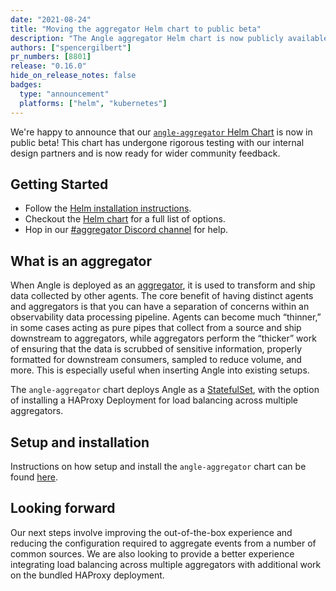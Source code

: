 ```yaml
---
date: "2021-08-24"
title: "Moving the aggregator Helm chart to public beta"
description: "The Angle aggregator Helm chart is now publicly available"
authors: ["spencergilbert"]
pr_numbers: [8801]
release: "0.16.0"
hide_on_release_notes: false
badges:
  type: "announcement"
  platforms: ["helm", "kubernetes"]
---
```


We're happy to announce that our [`angle-aggregator` Helm Chart][chart] is now
in public beta! This chart has undergone rigorous testing with our internal
design partners and is now ready for wider community feedback.

## Getting Started

* Follow the [Helm installation instructions][setup].
* Checkout the [Helm chart][chart] for a full list of options.
* Hop in our [#aggregator Discord channel][discord] for help.

## What is an aggregator

When Angle is deployed as an [aggregator][aggregator], it is used to transform and ship data
collected by other agents. The core benefit of having distinct agents and aggregators is that
you can have a separation of concerns within an observability data processing pipeline. Agents
can become much “thinner,” in some cases acting as pure pipes that collect from a source and
ship downstream to aggregators, while aggregators perform the “thicker” work of ensuring that
the data is scrubbed of sensitive information, properly formatted for downstream consumers,
sampled to reduce volume, and more. This is especially useful when inserting Angle into
existing setups.

The `angle-aggregator` chart deploys Angle as a [StatefulSet][statefulset], with the option of
installing a HAProxy Deployment for load balancing across multiple aggregators.

## Setup and installation

Instructions on how setup and install the `angle-aggregator` chart can be found [here][setup].

## Looking forward

Our next steps involve improving the out-of-the-box experience and reducing the configuration
required to aggregate events from a number of common sources. We are also looking to provide
a better experience integrating load balancing across multiple aggregators with additional work
on the bundled HAProxy deployment.

[aggregator]: /docs/setup/deployment/roles/#aggregator
[chart]: https://github.com/khulnasoft/helm-charts/blob/master/charts/angle-aggregator
[discord]: https://discord.gg/Ywcq9cWEPE
[setup]: /docs/setup/installation/package-managers/helm/#aggregator
[statefulset]: https://kubernetes.io/docs/concepts/workloads/controllers/statefulset/
